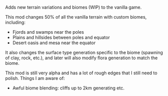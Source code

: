 Adds new terrain variations and biomes (WIP) to the vanilla game.

This mod changes 50% of all the vanilla terrain with custom biomes, including:
- Fjords and swamps near the poles
- Plains and hillsides between poles and equator
- Desert oasis and mesa near the equator

It also changes the surface type generation specific to the biome (spawning of clay, rock, etc.), and later will also modify flora generation to match the biome.

This mod is still very alpha and has a lot of rough edges that I still need to polish. Things I am aware of:
- Awful biome blending: cliffs up to 2km generating etc.